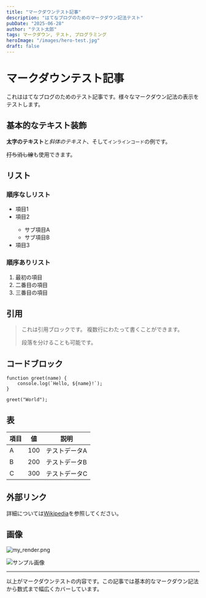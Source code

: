 ```yaml
---
title: "マークダウンテスト記事"
description: "はてなブログのためのマークダウン記法テスト"
pubDate: "2025-06-28"
author: "テスト太郎"
tags: マークダウン, テスト, プログラミング
heroImage: "/images/hero-test.jpg"
draft: false
---
```


# マークダウンテスト記事

これははてなブログのためのテスト記事です。様々なマークダウン記法の表示をテストします。

## 基本的なテキスト装飾

**太字のテキスト**と*斜体のテキスト*、そして`インラインコード`の例です。

<s>打ち消し線</s>も使用できます。

## リスト

### 順序なしリスト

<ul>
<li> 項目1 </li>
<li> 項目2 </li>
    <ul>
    <li> サブ項目A </li>
    <li> サブ項目B </li>
    </ul>
<li> 項目3 </li>
</ul>

### 順序ありリスト

<ol>
<li> 最初の項目 </li>
<li> 二番目の項目 </li>
<li> 三番目の項目 </li>
</ol>

## 引用

> これは引用ブロックです。
> 複数行にわたって書くことができます。
> 
> 段落を分けることも可能です。

## コードブロック

    function greet(name) {
        console.log(`Hello, ${name}!`);
    }
    
    greet("World");

## 表

| 項目 | 値 | 説明 |
|------|-----|------|
| A | 100 | テストデータA |
| B | 200 | テストデータB |
| C | 300 | テストデータC |

## 外部リンク

詳細については[Wikipedia](https://ja.wikipedia.org/)を参照してください。

## 画像


<img src="https://cdn-ak.f.st-hatena.com/images/fotolife/d/demiplus/20250703/20250703132808.png" alt="my_render.png">


![サンプル画像](https://i.imgur.com/Zx4idbu.jpg)

---

以上がマークダウンテストの内容です。この記事では基本的なマークダウン記法から数式まで幅広くカバーしています。
